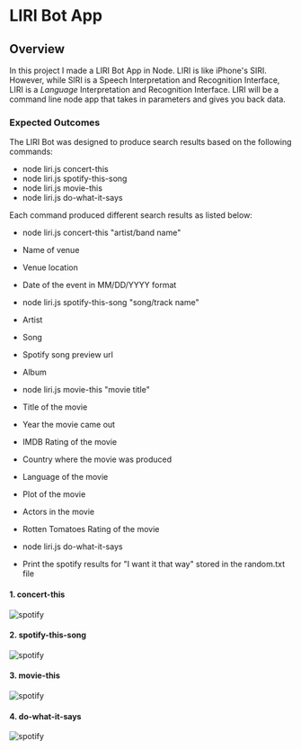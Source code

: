 # LIRI Bot App

## Overview
In this project I made a LIRI Bot App in Node. LIRI is like iPhone's SIRI. However, while SIRI is a Speech Interpretation and Recognition Interface, LIRI is a _Language_ Interpretation and Recognition Interface. LIRI will be a command line node app that takes in parameters and gives you back data.

### Expected Outcomes
The LIRI Bot was designed to produce search results based on the following commands:

* node liri.js concert-this
* node liri.js spotify-this-song
* node liri.js movie-this
* node liri.js do-what-it-says

Each command produced different search results as listed below:

* node liri.js concert-this "artist/band name"
* Name of venue
* Venue location
* Date of the event in MM/DD/YYYY format

* node liri.js spotify-this-song "song/track name"
* Artist
* Song
* Spotify song preview url
* Album

* node liri.js movie-this "movie title"
* Title of the movie
* Year the movie came out
* IMDB Rating of the movie
* Country where the movie was produced
* Language of the movie
* Plot of the movie
* Actors in the movie
* Rotten Tomatoes Rating of the movie

* node liri.js do-what-it-says
* Print the spotify results for "I want it that way" stored in the random.txt file





#### 1. concert-this
![spotify](./screenshots/concert.gif)

#### 2. spotify-this-song
![spotify](./screenshots/spotify.gif)

#### 3. movie-this
![spotify](./screenshots/movie.gif)

#### 4. do-what-it-says
![spotify](./screenshots/read.gif)
